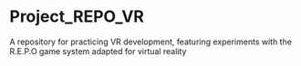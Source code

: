 # Project_REPO_VR
A repository for practicing VR development, featuring experiments with the R.E.P.O game system adapted for virtual reality
